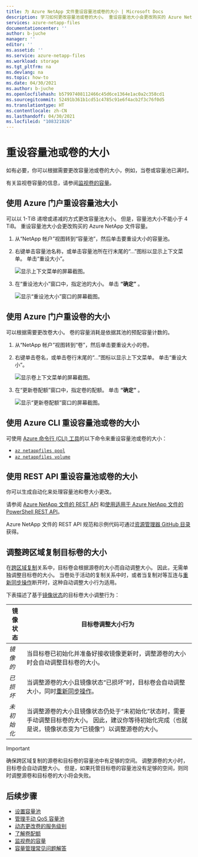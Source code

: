 ```yaml
---
title: 为 Azure NetApp 文件重设容量池或卷的大小 | Microsoft Docs
description: 学习如何更改容量池或卷的大小。 重设容量池大小会更改购买的 Azure NetApp 文件容量。
services: azure-netapp-files
documentationcenter: ''
author: b-juche
manager: ''
editor: ''
ms.assetid: ''
ms.service: azure-netapp-files
ms.workload: storage
ms.tgt_pltfrm: na
ms.devlang: na
ms.topic: how-to
ms.date: 04/30/2021
ms.author: b-juche
ms.openlocfilehash: b57997408112466c45d6ce1364e1ac0a2c358cd1
ms.sourcegitcommit: 52491b361b1cd51c4785c91e6f4acb2f3c76f0d5
ms.translationtype: HT
ms.contentlocale: zh-CN
ms.lasthandoff: 04/30/2021
ms.locfileid: "108321026"
---
```

# <a name="resize-a-capacity-pool-or-a-volume"></a>重设容量池或卷的大小
如有必要，你可以根据需要更改容量池或卷的大小，例如，当卷或容量池已满时。 

有关监视卷容量的信息，请参阅[监视卷的容量](monitor-volume-capacity.md)。

## <a name="resize-the-capacity-pool-using-the-azure-portal"></a>使用 Azure 门户重设容量池大小 

可以以 1-TiB 递增或递减的方式更改容量池大小。 但是，容量池大小不能小于 4 TiB。 重设容量池大小会更改购买的 Azure NetApp 文件容量。

1. 从“NetApp 帐户”视图转到“容量池”，然后单击要重设大小的容量池。
2. 右键单击容量池名称，或单击容量池所在行末尾的“…”图标以显示上下文菜单。 单击“重设大小”。 

    ![显示上下文菜单的屏幕截图。](../media/azure-netapp-files/resize-pool-context-menu.png)  

3. 在“重设池大小”窗口中，指定池的大小。  单击 **“确定”** 。

    ![显示“重设池大小”窗口的屏幕截图。](../media/azure-netapp-files/resize-pool-window.png) 

## <a name="resize-a-volume-using-the-azure-portal"></a>使用 Azure 门户重设卷的大小

可以根据需要更改卷大小。 卷的容量消耗是依据其池的预配容量计数的。

1. 从“NetApp 帐户”视图转到“卷”，然后单击要重设大小的卷。
2. 右键单击卷名，或单击卷行末尾的“…”图标以显示上下文菜单。 单击“重设大小”。

    ![显示卷上下文菜单的屏幕截图。](../media/azure-netapp-files/resize-volume-context-menu.png) 
    
3. 在“更新卷配额”窗口中，指定卷的配额。 单击 **“确定”** 。   

    ![显示“更新卷配额”窗口的屏幕截图。](../media/azure-netapp-files/resize-volume-quota-window.png) 

## <a name="resizing-the-capacity-pool-or-a-volume-using-azure-cli"></a>使用 Azure CLI 重设容量池或卷的大小  

可使用 [Azure 命令行 (CLI) 工具](azure-netapp-files-sdk-cli.md)的以下命令来重设容量池或卷的大小：

* [`az netappfiles pool`](/cli/azure/netappfiles/pool?preserve-view=true&view=azure-cli-latest)
* [`az netappfiles volume`](/cli/azure/netappfiles/volume?preserve-view=true&view=azure-cli-latest)

## <a name="resizing-the-capacity-pool-or-a-volume-using-rest-api"></a>使用 REST API 重设容量池或卷的大小

你可以生成自动化来处理容量池和卷大小更改。   

请参阅 [Azure NetApp 文件的 REST API](azure-netapp-files-develop-with-rest-api.md) 和[使用适用于 Azure NetApp 文件的 PowerShell REST API](develop-rest-api-powershell.md)。 

Azure NetApp 文件的 REST API 规范和示例代码可通过[资源管理器 GitHub 目录](https://github.com/Azure/azure-rest-api-specs/tree/master/specification/netapp/resource-manager/Microsoft.NetApp/stable)获得。 

## <a name="resize-a-cross-region-replication-destination-volume"></a>调整跨区域复制目标卷的大小 

在[跨区域复制](cross-region-replication-introduction.md)关系中，目标卷会根据源卷的大小而自动调整大小。 因此，无需单独调整目标卷的大小。 当卷处于活动的复制关系中时，或者当复制对等互连与[重新同步操作](cross-region-replication-manage-disaster-recovery.md#resync-replication)断开时，这种自动调整大小行为适用。 

下表描述了基于[镜像状态](cross-region-replication-display-health-status.md)的目标卷大小调整行为：

|  镜像状态  | 目标卷调整大小行为 |
|-|-|
| *镜像的* | 当目标卷已初始化并准备好接收镜像更新时，调整源卷的大小时会自动调整目标卷的大小。 |
| *已损坏* | 当调整源卷的大小且镜像状态“已损坏”时，目标卷会自动调整大小，同时[重新同步操作](cross-region-replication-manage-disaster-recovery.md#resync-replication)。  |
| *未初始化* | 当调整源卷的大小且镜像状态仍处于“未初始化”状态时，需要手动调整目标卷的大小。 因此，建议你等待初始化完成（也就是说，镜像状态变为“已镜像”）以调整源卷的大小。 | 

> [!IMPORTANT]
> 确保跨区域复制的源卷和目标卷的容量池中有足够的空间。 调整源卷的大小时，目标卷会自动调整大小。 但是，如果托管目标卷的容量池没有足够的空间，则同时调整源卷和目标卷的大小将会失败。

## <a name="next-steps"></a>后续步骤

- [设置容量池](azure-netapp-files-set-up-capacity-pool.md)
- [管理手动 QoS 容量池](manage-manual-qos-capacity-pool.md)
- [动态更改卷的服务级别](dynamic-change-volume-service-level.md) 
- [了解卷配额](volume-quota-introduction.md)
- [监视卷的容量](monitor-volume-capacity.md)
- [容量管理常见问题解答](azure-netapp-files-faqs.md#capacity-management-faqs)
